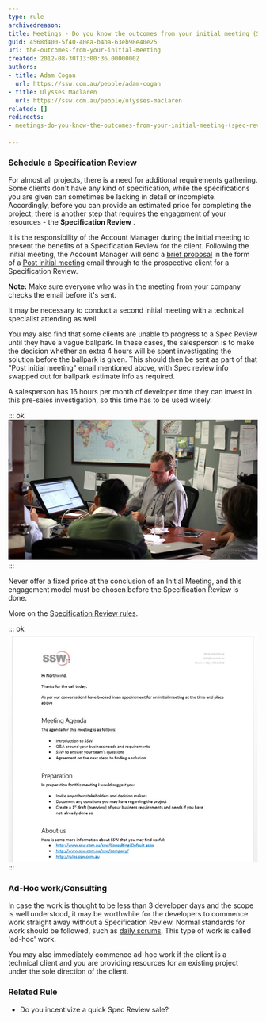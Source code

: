 ```yaml
---
type: rule
archivedreason: 
title: Meetings - Do you know the outcomes from your initial meeting (Spec Review or Ad Hoc work)?
guid: 4568d400-5f40-40ea-b4ba-63eb98e40e25
uri: the-outcomes-from-your-initial-meeting
created: 2012-08-30T13:00:36.0000000Z
authors:
- title: Adam Cogan
  url: https://ssw.com.au/people/adam-cogan
- title: Ulysses Maclaren
  url: https://ssw.com.au/people/ulysses-maclaren
related: []
redirects:
- meetings-do-you-know-the-outcomes-from-your-initial-meeting-(spec-review-or-ad-hoc-work)

---
```


### Schedule a Specification Review


For almost all projects, there is a need for additional requirements gathering. Some clients don't have any kind of specification, while the specifications you are given can sometimes be lacking in detail or incomplete. Accordingly, before you can provide an estimated price for completing the project, there is another step that requires the engagement of your resources - the  **Specification Review** .

<!--endintro-->



It is the responsibility of the Account Manager during the initial meeting to present the benefits of a Specification Review for the client. Following the initial meeting, the Account Manager will send a [brief proposal](/do-you-know-the-difference-between-a-brief-proposal-and-a-specification-review) in the form of a [Post initial meeting](http://www.ssw.com.au/ssw/Standards/templates/BriefProposalPostInitialMeeting.docx) email through to the prospective client for a Specification Review.

**Note:** Make sure everyone who was in the meeting from your company checks the email before it's sent.

It may be necessary to conduct a second initial meeting with a technical specialist attending as well.

You may also find that some clients are unable to progress to a Spec Review until they have a vague ballpark. In these cases, the salesperson is to make the decision whether an extra 4 hours will be spent investigating the solution before the ballpark is given. This should then be sent as part of that "Post initial meeting" email mentioned above, with Spec review info swapped out for ballpark estimate info as required.

A salesperson has 16 hours per month of developer time they can invest in this pre-sales investigation, so this time has to be used wisely.


::: ok  
![Figure: Pre-sale meeting - use time wisely](adam-cogan-ceo-in-a-business-meeting.jpg)  
:::

Never offer a fixed price at the conclusion of an Initial Meeting, and this engagement model must be chosen before the Specification Review is done.

More on the [Specification Review rules](/rules-to-better-specification-reviews).


::: ok  
![Figure: Send a brief proposal](Brief-Proposal-MrNorthwind.jpg)  
:::

### Ad-Hoc work/Consulting

In case the work is thought to be less than 3 developer days and the scope is well understood, it may be worthwhile for the developers to commence work straight away without a Specification Review. Normal standards for work should be followed, such as [daily scrums](/methodology-do-you-do-daily-scrums-aka-stand-up-meetings). This type of work is called 'ad-hoc' work.

You may also immediately commence ad-hoc work if the client is a technical client and you are providing resources for an existing project under the sole direction of the client.

### Related Rule


* Do you incentivize a quick Spec Review sale?
